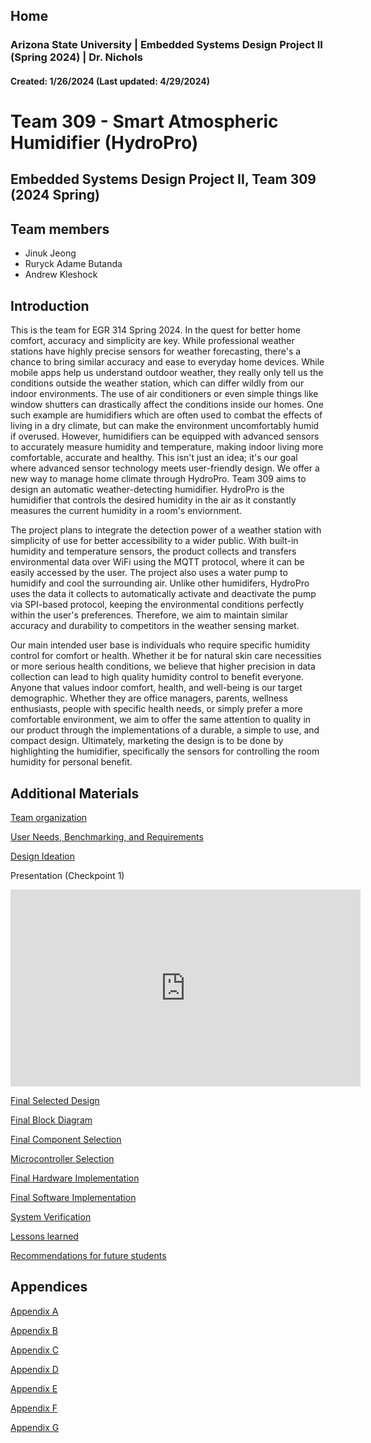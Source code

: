 Home
---
### Arizona State University | Embedded Systems Design Project II (Spring 2024) | Dr. Nichols
#### Created: 1/26/2024 (Last updated: 4/29/2024)

# Team 309 - Smart Atmospheric Humidifier (HydroPro)

## Embedded Systems Design Project II, Team 309 (2024 Spring) 



## Team members 

* Jinuk Jeong
* Ruryck Adame Butanda
* Andrew Kleshock

## Introduction

This is the team for EGR 314 Spring 2024. In the quest for better home comfort, accuracy and simplicity are key. While professional weather stations have highly precise sensors for weather forecasting, there's a chance to bring similar accuracy and ease to everyday home devices. While mobile apps help us understand outdoor weather, they really only tell us the conditions outside the weather station, which can differ wildly from our indoor environments. The use of air conditioners or even simple things like window shutters can drastically affect the conditions inside our homes. One such example are humidifiers which are often used to combat the effects of living in a dry climate, but can make the environment uncomfortably humid if overused. However, humidifiers can be equipped with advanced sensors to accurately measure humidity and temperature, making indoor living more comfortable, accurate and healthy. This isn't just an idea; it's our goal where advanced sensor technology meets user-friendly design. We offer a new way to manage home climate through HydroPro. Team 309 aims to design an automatic weather-detecting humidifier. HydroPro is the humidifier that controls the desired humidity in the air as it constantly measures the current humidity in a room's enviornment. 

The project plans to integrate the detection power of a weather station with simplicity of use for better accessibility to a wider public. With built-in humidity and temperature sensors, the product collects and transfers environmental data over WiFi using the MQTT protocol, where it can be easily accessed by the user. The project also uses a water pump to humidify and cool the surrounding air. Unlike other humidifers, HydroPro uses the data it collects to automatically activate and deactivate the pump via SPI-based protocol, keeping the environmental conditions perfectly within the user's preferences. Therefore, we aim to maintain similar accuracy and durability to competitors in the weather sensing market. 

Our main intended user base is individuals who require specific humidity control for comfort or health. Whether it be for natural skin care necessities or more serious health conditions, we believe that higher precision in data collection can lead to high quality humidity control to benefit everyone. Anyone that values indoor comfort, health, and well-being is our target demographic. Whether they are office managers, parents, wellness enthusiasts, people with specific health needs, or simply prefer a more comfortable environment, we aim to offer the same attention to quality in our product through the implementations of a durable, a simple to use, and compact design. Ultimately, marketing the design is to be done by highlighting the humidifier, specifically the sensors for controlling the room humidity for personal benefit.



## Additional Materials

[Team organization](/Team_Organization.md)




[User Needs, Benchmarking, and Requirements](/User_needs_Benchmarking_Requirements.md)





[ Design Ideation](/Design_Ideation.md)


Presentation (Checkpoint 1)


<iframe width="560" height="315" src="https://www.youtube.com/embed/tRtqgoy4ZYQ?si=hRInnPfIJlFhpfWV" title="YouTube video player" frameborder="0" allow="accelerometer; autoplay; clipboard-write; encrypted-media; gyroscope; picture-in-picture; web-share" allowfullscreen></iframe>




[Final Selected Design](/Selected_Design.md)


[Final Block Diagram](/Block_Diagram.md)


[Final Component Selection](/Final_Component_Selection.md)


[Microcontroller Selection](/Microcontroller_Selection.md)


[Final Hardware Implementation](/Hardware_Proposal.md)


[Final Software Implementation](/Software_Proposal.md)


[System Verification](/System_Verification.md)


[Lessons learned](/Lessons_Learned.md)


[Recommendations for future students](/Recommendations_for_future_students.md)

## Appendices

[Appendix A](/Appendix_A.md)

[Appendix B](/Appendix_B.md)

[Appendix C](/Appendix_C.md)

[Appendix D](/Appendix_D.md)

[Appendix E](/Appendix_E.md)

[Appendix F](/Appendix_F.md)

[Appendix G](/Appendix_G.md)

